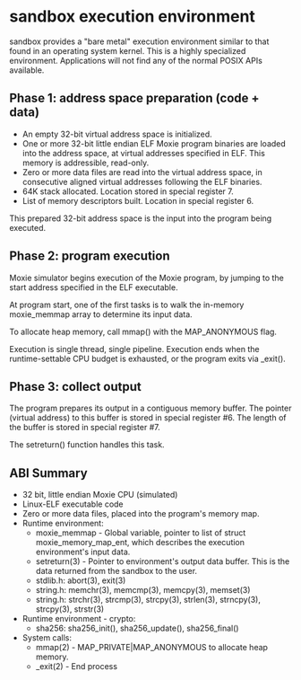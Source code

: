
sandbox execution environment
=============================

sandbox provides a "bare metal" execution environment similar to that
found in an operating system kernel.  This is a highly specialized
environment.  Applications will not find any of the normal POSIX APIs
available.


Phase 1: address space preparation (code + data)
----------------------------------------------------------------

* An empty 32-bit virtual address space is initialized.
* One or more 32-bit little endian ELF Moxie program binaries are
  loaded into the address space, at virtual addresses specified in ELF.
  This memory is addressible, read-only.
* Zero or more data files are read into the virtual address space,
  in consecutive aligned virtual addresses following the ELF binaries.
* 64K stack allocated. Location stored in special register 7.
* List of memory descriptors built. Location in special register 6.

This prepared 32-bit address space is the input into the program being
executed.


Phase 2: program execution
--------------------------
Moxie simulator begins execution of the Moxie program, by jumping
to the start address specified in the ELF executable.

At program start, one of the first tasks is to walk the in-memory
moxie_memmap array to determine its input data.

To allocate heap memory, call mmap() with the MAP_ANONYMOUS flag.

Execution is single thread, single pipeline.  Execution ends when
the runtime-settable CPU budget is exhausted, or the program exits
via _exit().


Phase 3: collect output
-----------------------
The program prepares its output in a contiguous memory buffer.  The
pointer (virtual address) to this buffer is stored in special
register #6.  The length of the buffer is stored in special register #7.

The setreturn() function handles this task.


ABI Summary
-----------
* 32 bit, little endian Moxie CPU (simulated)
* Linux-ELF executable code
* Zero or more data files, placed into the program's memory map.
* Runtime environment:
	* moxie_memmap - Global variable, pointer to list of
	  struct moxie_memory_map_ent, which describes the
	  execution environment's input data.
	* setreturn(3) - Pointer to environment's output data buffer.
	  This is the data returned from the sandbox to the user.
	* stdlib.h: abort(3), exit(3)
	* string.h: memchr(3), memcmp(3), memcpy(3), memset(3)
	* string.h: strchr(3), strcmp(3), strcpy(3), strlen(3), strncpy(3), strcpy(3), strstr(3)
* Runtime environment - crypto:
	* sha256: sha256_init(), sha256_update(), sha256_final()
* System calls:
	* mmap(2) - MAP_PRIVATE|MAP_ANONYMOUS to allocate heap memory.
	* _exit(2) - End process


